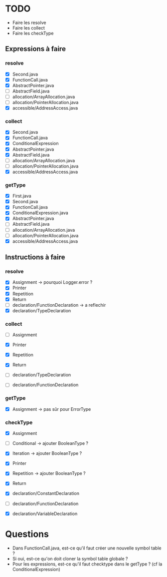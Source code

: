 # TODO
- Faire les resolve
- Faire les collect
- Faire les checkType



## Expressions à faire
### resolve
- [x] Second.java
- [x] FunctionCall.java
- [x] AbstractPointer.java
- [ ] AbstractField.java
- [ ] allocation/ArrayAllocation.java
- [ ] allocation/PointerAllocation.java
- [x] accessible/AddressAccess.java

### collect
- [x] Second.java 
- [x] FunctionCall.java
- [x] ConditionalExpression
- [x] AbstractPointer.java
- [x] AbstractField.java
- [ ] allocation/ArrayAllocation.java
- [ ] allocation/PointerAllocation.java
- [x] accessible/AddressAccess.java

### getType
- [x] First.java
- [x] Second.java
- [x] FunctionCall.java
- [x] ConditionalExpression.java
- [x] AbstractPointer.java
- [ ] AbstractField.java
- [ ] allocation/ArrayAllocation.java
- [ ] allocation/PointerAllocation.java
- [x] accessible/AddressAccess.java

## Instructions à faire
### resolve
- [x] Assignment -> pourquoi Logger.error ?
- [x] Printer
- [x] Repetition
- [x] Return
- [ ] declaration/FunctionDeclaration -> a reflechir
- [x] declaration/TypeDeclaration

### collect
- [ ] Assignment
- [x] Printer
- [x] Repetition
- [x] Return
- [ ] declaration/TypeDeclaration

- [ ] declaration/FunctionDeclaration

### getType
- [x] Assignment -> pas sûr pour ErrorType

### checkType
- [x] Assignment
- [ ] Conditional -> ajouter BooleanType ?
- [x] Iteration -> ajouter BooleanType ?
- [x] Printer
- [x] Repetition -> ajouter BooleanType ?
- [x] Return

- [x] declaration/ConstantDeclaration
- [ ] declaration/FunctionDeclaration
- [x] declaration/VariableDeclaration


# Questions
- Dans FunctionCall.java, est-ce qu'il faut créer une nouvelle symbol table ?
- Si oui, est-ce qu'on doit cloner la symbol table globale ?
- Pour les expressions, est-ce qu'il faut checktype dans le getType ? (cf la ConditionalExpression)